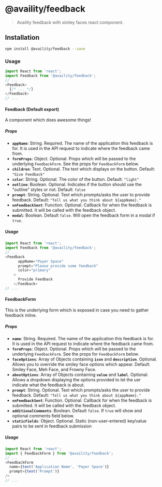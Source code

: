 # @availity/feedback

> Availity feedback with simley faces react component.

## Installation

```bash
npm install @availity/feedback --save
```

### Usage

```javascript
import React from 'react';
import Feedback from '@availity/feedback';
// ... 
<Feedback>
  {/* ... */}
</Feedback>
// ...
```

#### Feedback (Default export)
A component which does awesome things!

##### Props

- **`appName`**: String. Required. The name of the application this feedback is for. It is used in the API request to indicate where the feedback came from.
- **`formProps`**: Object. Optional. Props which will be passed to the underlying `FeedbackForm`. See the props for `FeedbackForm` below.
- **`children`**: Text. Optional. The text which displays on the button. Default: `"Give Feedback"`
- **`color`**: String. Optional. The color of the button. Default: `"light"`
- **`outline`**: Boolean. Optional. Indicates if the button should use the "outline" styles or not. Default: `false`
- **`prompt`**: String. Optional. Text which prompts/asks the user to provide feedback. Default: `"Tell us what you think about ${appName}."`
- **`onFeedbackSent`**: Function. Optional. Callback for when the feedback is submitted. It will be called with the feedback object.
- **`modal`**: Boolean. Default `false`. Will open the feedback form in a modal if `true`.

##### Usage

```javascript
import React from 'react';
import Feedback from '@availity/feedback';
// ... 
<Feedback
      appName="Payer Space"
      prompt="Please provide some feedback"
      color="primary"
    >
      Provide Feedback
    </Feedback>
// ...
```

#### FeedbackForm

This is the underlying form which is exposed in case you need to gather feedback inline.

##### Props

- **`name`**: String. Required. The name of the application this feedback is for. It is used in the API request to indicate where the feedback came from.
- **`formProps`**: Object. Optional. Props which will be passed to the underlying `FeedbackForm`. See the props for `FeedbackForm` below.
- **`faceOptions`**: Array of Objects containing **`icon`** and **`description`**. Optional. Allows you to override the smiley face options which appear. Default: Smiley Face, Meh Face, and Frowny Face.
- **`aboutOptions`**: Array of Objects containing **`value`** and **`label`**. Optional. Allows a dropdown displaying the options provided to let the uer indicate what the feedback is about.
- **`prompt`**: String. Optional. Text which prompts/asks the user to provide feedback. Default: `"Tell us what you think about ${appName}."`
- **`onFeedbackSent`**: Function. Optional. Callback for when the feedback is submitted. It will be called with the feedback object.
- **`additionalComments`**: Boolean. Default `false`. If `true` will show and optional comments field below.
- **`staticFields`**: Object. Optional. Static (non-user-entered) key/value pairs to be sent in feedback submission

##### Usage

```javascript
import React from 'react';
import { FeedbackForm } from '@availity/feedback';
// ... 
<FeedbackForm
  name={text('Application Name', 'Payer Space')}
  prompt={text('Prompt')}
/>
// ...
```
